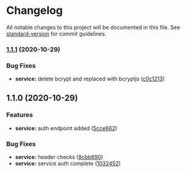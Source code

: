 # Changelog

All notable changes to this project will be documented in this file. See [standard-version](https://github.com/conventional-changelog/standard-version) for commit guidelines.

### [1.1.1](https://gitlab.coko.foundation///compare/v1.1.0...v1.1.1) (2020-10-29)


### Bug Fixes

* **service:** delete bcrypt and replaced with bcryptjs ([c0c1213](https://gitlab.coko.foundation///commit/c0c12132a7880be46bb74e0f98feef0bc3f7c03d))

## 1.1.0 (2020-10-29)


### Features

* **service:** auth endpoint added ([5cce662](https://gitlab.coko.foundation///commit/5cce662635c6682750de1b5da58488e1ab4b0d82))


### Bug Fixes

* **service:** header checks ([8cbb690](https://gitlab.coko.foundation///commit/8cbb6901103a485152f95508f63fabe9427070cf))
* **service:** service auth complete ([1032452](https://gitlab.coko.foundation///commit/1032452487cca1fc336f012d91847c863521084e))
